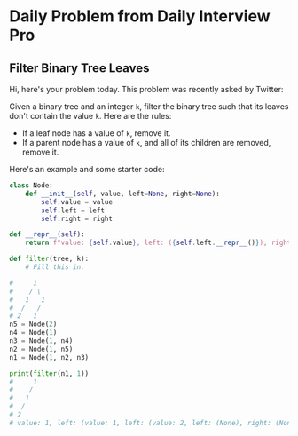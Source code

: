 # Daily Problem from Daily Interview Pro

## Filter Binary Tree Leaves

Hi, here's your problem today. This problem was recently asked by Twitter:

Given a binary tree and an integer `k`, 
filter the binary tree such that its leaves don't contain the value `k`. 
Here are the rules:

- If a leaf node has a value of `k`, remove it.
- If a parent node has a value of `k`, and all of its children are removed, remove it.

Here's an example and some starter code:

```python
class Node:
    def __init__(self, value, left=None, right=None):
        self.value = value
        self.left = left
        self.right = right

def __repr__(self):
    return f"value: {self.value}, left: ({self.left.__repr__()}), right: ({self.right.__repr__()})"

def filter(tree, k):
    # Fill this in.

#     1
#    / \
#   1   1
#  /   /
# 2   1
n5 = Node(2)
n4 = Node(1)
n3 = Node(1, n4)
n2 = Node(1, n5)
n1 = Node(1, n2, n3)

print(filter(n1, 1))
#     1
#    /
#   1
#  /
# 2
# value: 1, left: (value: 1, left: (value: 2, left: (None), right: (None)), right: (None)), right: (None)
```